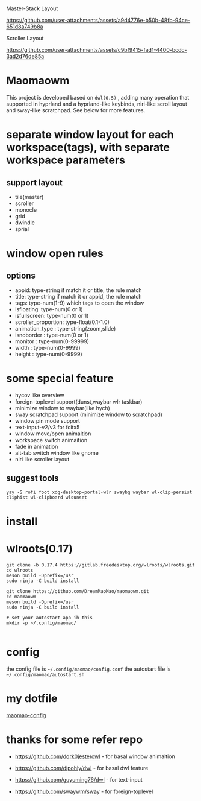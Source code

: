 
# 

Master-Stack Layout



https://github.com/user-attachments/assets/a9d4776e-b50b-48fb-94ce-651d8a749b8a



Scroller Layout


https://github.com/user-attachments/assets/c9bf9415-fad1-4400-bcdc-3ad2d76de85a



# Maomaowm

This project is developed based on `dwl(0.5)` , 
adding many operation that supported in hyprland and a hyprland-like keybinds,
niri-like scroll layout and sway-like scratchpad.
See below for more features.

# separate window layout for each workspace(tags), with separate workspace parameters
## support layout
- tile(master)
- scroller
- monocle
- grid
- dwindle
- sprial

# window open rules
## options
- appid: type-string if match it or title, the rule match   
- title: type-string if match it or appid, the rule match  
- tags: type-num(1-9) which tags to open the window
- isfloating: type-num(0 or 1) 
- isfullscreen: type-num(0 or 1)
- scroller_proportion: type-float(0.1-1.0)
- animation_type : type-string(zoom,slide)
- isnoborder : type-num(0 or 1)
- monitor  : type-num(0-99999)
- width : type-num(0-9999)
- height : type-num(0-9999)

# some special feature
- hycov like overview
- foreign-toplevel support(dunst,waybar wlr taskbar)
- minimize window to waybar(like hych)
- sway scratchpad support (minimize window to scratchpad)
- window pin mode support
- text-input-v2/v3 for fcitx5
- window move/open animaition
- workspace switch animaition
- fade in animation
- alt-tab switch window like gnome
- niri like scroller layout

## suggest tools
```
yay -S rofi foot xdg-desktop-portal-wlr swaybg waybar wl-clip-persist cliphist wl-clipboard wlsunset

```

# install 
# wlroots(0.17)
```
git clone -b 0.17.4 https://gitlab.freedesktop.org/wlroots/wlroots.git
cd wlroots
meson build -Dprefix=/usr
sudo ninja -C build install

git clone https://github.com/DreamMaoMao/maomaowm.git
cd maomaowm
meson build -Dprefix=/usr
sudo ninja -C build install

# set your autostart app ih this
mkdir -p ~/.config/maomao/


```


# config
the config file is `~/.config/maomao/config.conf`
the autostart file is `~/.config/maomao/autostart.sh`


# my dotfile
[maomao-config](https://github.com/DreamMaoMao/dotfile/tree/main/maomao)

# thanks for some refer repo 
- https://github.com/dqrk0jeste/owl - for basal window animaition

- https://github.com/djpohly/dwl - for basal dwl feature

- https://github.com/guyuming76/dwl - for text-input

- https://github.com/swaywm/sway - for foreign-toplevel

